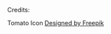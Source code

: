 Credits:

Tomato Icon <a href='http://www.freepik.com/free-vector/delicious-ingredients-for-pizza_921351.htm'>Designed by Freepik</a>